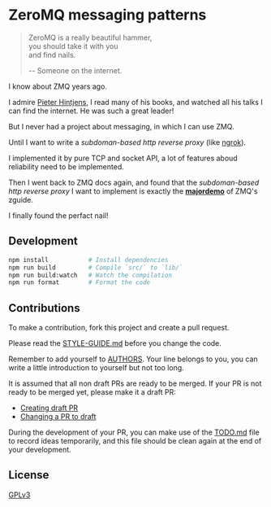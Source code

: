 # ZeroMQ messaging patterns

> ZeroMQ is a really beautiful hammer, </br>
> you should take it with you </br>
> and find nails. </br>
>
> -- Someone on the internet.

I know about ZMQ years ago.

I admire [Pieter Hintjens](https://en.wikipedia.org/wiki/Pieter_Hintjens), I read many of his books, and watched all his talks I can find the internet. He was such a great leader!

But I never had a project about messaging, in which I can use ZMQ.

Until I want to write a _subdoman-based http reverse proxy_ (like [ngrok](https://ngrok.com)).

I implemented it by pure TCP and socket API,
a lot of features aboud reliability need to be implemented.

Then I went back to ZMQ docs again, and found that
the _subdoman-based http reverse proxy_ I want to implement
is exactly the **[majordemo](https://zguide.zeromq.org/docs/chapter4/#Service-Oriented-Reliable-Queuing-Majordomo-Pattern)** of ZMQ's zguide.

I finally found the perfact nail!

## Development

```sh
npm install           # Install dependencies
npm run build         # Compile `src/` to `lib/`
npm run build:watch   # Watch the compilation
npm run format        # Format the code
```

## Contributions

To make a contribution, fork this project and create a pull request.

Please read the [STYLE-GUIDE.md](STYLE-GUIDE.md) before you change the code.

Remember to add yourself to [AUTHORS](AUTHORS).
Your line belongs to you, you can write a little
introduction to yourself but not too long.

It is assumed that all non draft PRs are ready to be merged.
If your PR is not ready to be merged yet, please make it a draft PR:

- [Creating draft PR](https://github.blog/2019-02-14-introducing-draft-pull-requests)
- [Changing a PR to draft](https://docs.github.com/en/pull-requests/collaborating-with-pull-requests/proposing-changes-to-your-work-with-pull-requests/changing-the-stage-of-a-pull-request)

During the development of your PR, you can make use of
the [TODO.md](TODO.md) file to record ideas temporarily,
and this file should be clean again at the end of your development.

## License

[GPLv3](LICENSE)
